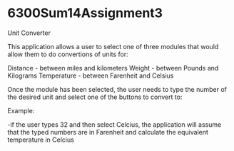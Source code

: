 6300Sum14Assignment3
====================

Unit Converter

This application allows a user to select one of three modules that would allow them to do convertions of units for:

Distance - between miles and kilometers 
Weight - between Pounds and Kilograms 
Temperature - between Farenheit and Celsius 

Once the module has been selected, the user needs to type the number of the desired 
unit and select one of the buttons to convert to: 

Example: 

-if the user types 32 and then select Celcius, the application will assume that the typed numbers 
are in Farenheit and calculate the equivalent temperature in Celcius
